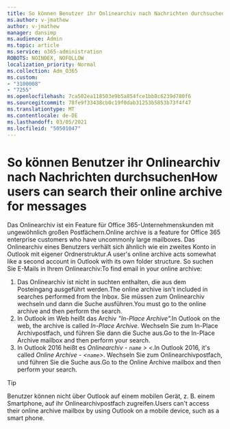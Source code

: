```yaml
---
title: So können Benutzer ihr Onlinearchiv nach Nachrichten durchsuchen
ms.author: v-jmathew
author: v-jmathew
manager: dansimp
ms.audience: Admin
ms.topic: article
ms.service: o365-administration
ROBOTS: NOINDEX, NOFOLLOW
localization_priority: Normal
ms.collection: Adm_O365
ms.custom:
- "3100008"
- "7255"
ms.openlocfilehash: 7ca502ea118503e9b5a854fce1bb8c6239d780f6
ms.sourcegitcommit: 78fe9f33438cb0c19f0dab31253b5853b73f4f47
ms.translationtype: MT
ms.contentlocale: de-DE
ms.lasthandoff: 03/05/2021
ms.locfileid: "50501047"
---
```

# <a name="how-users-can-search-their-online-archive-for-messages"></a><span data-ttu-id="ad035-102">So können Benutzer ihr Onlinearchiv nach Nachrichten durchsuchen</span><span class="sxs-lookup"><span data-stu-id="ad035-102">How users can search their online archive for messages</span></span>

<span data-ttu-id="ad035-103">Das Onlinearchiv ist ein Feature für Office 365-Unternehmenskunden mit ungewöhnlich großen Postfächern.</span><span class="sxs-lookup"><span data-stu-id="ad035-103">Online archive is a feature for Office 365 enterprise customers who have uncommonly large mailboxes.</span></span> <span data-ttu-id="ad035-104">Das Onlinearchiv eines Benutzers verhält sich ähnlich wie ein zweites Konto in Outlook mit eigener Ordnerstruktur.</span><span class="sxs-lookup"><span data-stu-id="ad035-104">A user's online archive acts somewhat like a second account in Outlook with its own folder structure.</span></span> <span data-ttu-id="ad035-105">So suchen Sie E-Mails in Ihrem Onlinearchiv:</span><span class="sxs-lookup"><span data-stu-id="ad035-105">To find email in your online archive:</span></span>

1. <span data-ttu-id="ad035-106">Das Onlinearchiv ist nicht in suchten enthalten, die aus dem Posteingang ausgeführt werden.</span><span class="sxs-lookup"><span data-stu-id="ad035-106">The online archive isn't included in searches performed from the Inbox.</span></span> <span data-ttu-id="ad035-107">Sie müssen zum Onlinearchiv wechseln und dann die Suche ausführen.</span><span class="sxs-lookup"><span data-stu-id="ad035-107">You must go to the online archive and then perform the search.</span></span>
2. <span data-ttu-id="ad035-108">In Outlook im Web heißt das Archiv *"In-Place Archive".*</span><span class="sxs-lookup"><span data-stu-id="ad035-108">In Outlook on the web, the archive is called *In-Place Archive*.</span></span> <span data-ttu-id="ad035-109">Wechseln Sie zum In-Place Archivpostfach, und führen Sie dann die Suche aus.</span><span class="sxs-lookup"><span data-stu-id="ad035-109">Go to the In-Place Archive mailbox and then perform your search.</span></span>
3. <span data-ttu-id="ad035-110">In Outlook 2016 heißt es *Onlinearchiv - `name` > <*.</span><span class="sxs-lookup"><span data-stu-id="ad035-110">In Outlook 2016, it's called *Online Archive - <`name`>*.</span></span> <span data-ttu-id="ad035-111">Wechseln Sie zum Onlinearchivpostfach, und führen Sie die Suche aus.</span><span class="sxs-lookup"><span data-stu-id="ad035-111">Go to the Online Archive mailbox and then perform your search.</span></span>

> [!TIP]
> <span data-ttu-id="ad035-112">Benutzer können nicht über Outlook auf einem mobilen Gerät, z. B. einem Smartphone, auf ihr Onlinearchivpostfach zugreifen.</span><span class="sxs-lookup"><span data-stu-id="ad035-112">Users can't access their online archive mailbox by using Outlook on a mobile device, such as a smart phone.</span></span>
